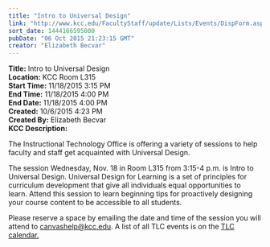 ```yaml
---
title: "Intro to Universal Design"
link: "http://www.kcc.edu/FacultyStaff/update/Lists/Events/DispForm.aspx?ID=880"
sort_date: 1444166595000
pubDate: "06 Oct 2015 21:23:15 GMT"
creator: "Elizabeth Becvar"
---
```


<div><b>Title:</b> Intro to Universal Design</div>
<div><b>Location:</b> KCC Room L315</div>
<div><b>Start Time:</b> 11/18/2015 3:15 PM</div>
<div><b>End Time:</b> 11/18/2015 4:00 PM</div>
<div><b>End Date:</b> 11/18/2015 4:00 PM</div>
<div><b>Created:</b> 10/6/2015 4:23 PM</div>
<div><b>Created By:</b> Elizabeth Becvar</div>
<div><b>KCC Description:</b> <div class="ExternalClass6CBE77ABE33740F29A7CE20B38230AA8"><p>​​The Instructional Technology Office is offering a variety of sessions to help faculty and staff get acquainted with Universal Design.</p>
<p>The session Wednesday, Nov. 18 in Room L315 from 3:15-4 p.m. is Intro to Universal Design. Universal Design for Learning is a set of principles for curriculum development that give all individuals equal opportunities to learn. Attend this session to learn beginning tips for proactively designing your course content to be accessible to all students.</p>
<p>Please reserve a space by emailing the date and time of the session you will attend to <a href="mailto:canvashelp@kcc.edu">canvashelp@kcc.edu</a>. A list of all TLC events is on the <a href="/FacultyStaff/departments/ktlc/Pages/tlc-calendar.aspx">TLC calendar.</a><br /> </p></div></div>
